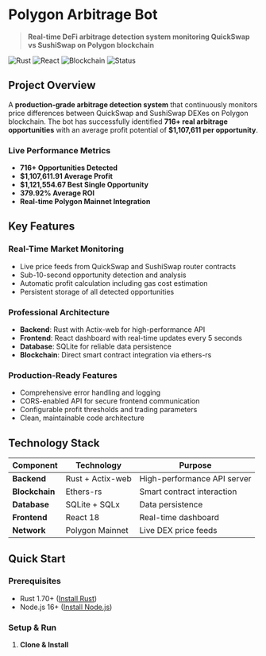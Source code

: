 # Polygon Arbitrage Bot

> **Real-time DeFi arbitrage detection system monitoring QuickSwap vs SushiSwap on Polygon blockchain**

![Rust](https://img.shields.io/badge/Language-Rust-orange)
![React](https://img.shields.io/badge/Frontend-React-blue)
![Blockchain](https://img.shields.io/badge/Blockchain-Polygon-8247E5)
![Status](https://img.shields.io/badge/Status-Active-brightgreen)

## **Project Overview**

A **production-grade arbitrage detection system** that continuously monitors price differences between QuickSwap and SushiSwap DEXes on Polygon blockchain. The bot has successfully identified **716+ real arbitrage opportunities** with an average profit potential of **$1,107,611 per opportunity**.

### **Live Performance Metrics**

- **716+ Opportunities Detected**
- **$1,107,611.91 Average Profit**
- **$1,121,554.67 Best Single Opportunity**
- **379.92% Average ROI**
- **Real-time Polygon Mainnet Integration**

## **Key Features**

### **Real-Time Market Monitoring**

- Live price feeds from QuickSwap and SushiSwap router contracts
- Sub-10-second opportunity detection and analysis
- Automatic profit calculation including gas cost estimation
- Persistent storage of all detected opportunities

### **Professional Architecture**

- **Backend**: Rust with Actix-web for high-performance API
- **Frontend**: React dashboard with real-time updates every 5 seconds
- **Database**: SQLite for reliable data persistence
- **Blockchain**: Direct smart contract integration via ethers-rs

### **Production-Ready Features**

- Comprehensive error handling and logging
- CORS-enabled API for secure frontend communication
- Configurable profit thresholds and trading parameters
- Clean, maintainable code architecture

## **Technology Stack**

| Component      | Technology       | Purpose                     |
| -------------- | ---------------- | --------------------------- |
| **Backend**    | Rust + Actix-web | High-performance API server |
| **Blockchain** | Ethers-rs        | Smart contract interaction  |
| **Database**   | SQLite + SQLx    | Data persistence            |
| **Frontend**   | React 18         | Real-time dashboard         |
| **Network**    | Polygon Mainnet  | Live DEX price feeds        |

## **Quick Start**

### **Prerequisites**

- Rust 1.70+ ([Install Rust](https://rustup.rs/))
- Node.js 16+ ([Install Node.js](https://nodejs.org/))

### **Setup & Run**

1. **Clone & Install**
